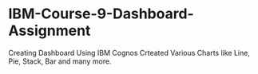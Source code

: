 # IBM-Course-9-Dashboard-Assignment
Creating Dashboard Using IBM Cognos
Crteated Various Charts like Line, Pie, Stack, Bar and many more.
